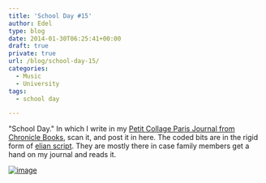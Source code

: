 ```yaml
---
title: 'School Day #15'
author: Edel
type: blog
date: 2014-01-30T06:25:41+00:00
draft: true
private: true
url: /blog/school-day-15/
categories:
  - Music
  - University
tags:
  - school day

---
```

"School Day." In which I write in my [Petit Collage Paris Journal from Chronicle Books][1], scan it, and post it in here. The coded bits are in the rigid form of [elian script][2]. They are mostly there in case family members get a hand on my journal and reads it.

[<img title="20140129_232532.jpg" class="img-responsive" alt="image" src="http://scattered.me/wp-content/uploads/2014/01/wpid-20140129_232532.jpg" />][3]




 [1]: http://www.chroniclebooks.com/titles/petit-collage-paris-journal.html
 [2]: http://www.ccelian.com/concepca.html
 [3]: http://scattered.me/wp-content/uploads/2014/01/wpid-20140129_232532.jpg